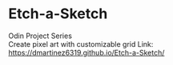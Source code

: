 # Etch-a-Sketch
Odin Project Series <br>
Create pixel art with customizable grid 
Link: https://dmartinez6319.github.io/Etch-a-Sketch/
